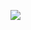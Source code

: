 [![](https://github.com/docker-images-mamono210/selenium-python/workflows/build/badge.svg)](https://github.com/docker-images-mamono210/selenium-python/actions?query=workflow%3Abuild)

